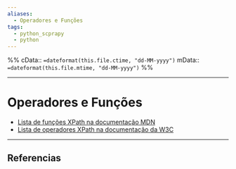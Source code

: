 ```yaml
---
aliases:
  - Operadores e Funções
tags:
  - python_scprapy
  - python
---
```

%%
cData:: `=dateformat(this.file.ctime, "dd-MM-yyyy")`
mData:: `=dateformat(this.file.mtime, "dd-MM-yyyy")`
%%

___
# Operadores e Funções

- [Lista de funções XPath na documentação MDN](https://developer.mozilla.org/en-US/docs/Web/XPath/Functions)
- [Lista de operadores XPath na documentação da W3C](https://www.w3schools.com/xml/xpath_operators.asp)


---
## Referencias